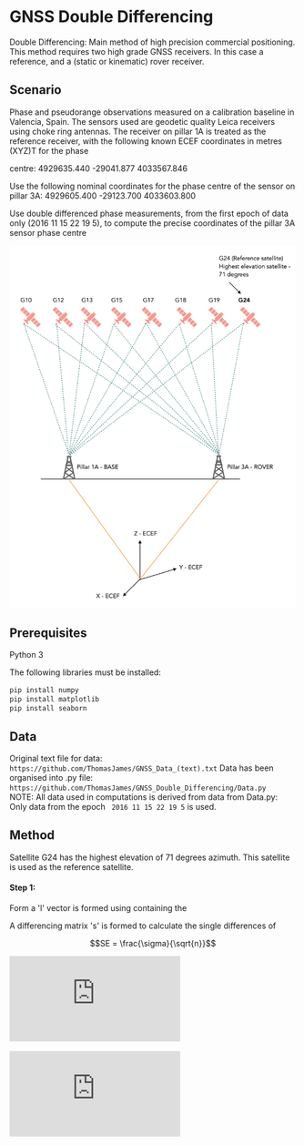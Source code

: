 # GNSS Double Differencing

Double Differencing: Main method of high precision commercial positioning. This method requires two high grade GNSS receivers. In this case a reference, and a (static or kinematic) rover receiver.  

## Scenario

Phase and pseudorange observations measured on a calibration baseline in Valencia, Spain. The sensors used
are geodetic quality Leica receivers using choke ring antennas. The receiver on pillar 1A is treated as
the reference receiver, with the following known ECEF coordinates in metres (XYZ)T
for the phase

centre:
4929635.440
 -29041.877
4033567.846

Use the following nominal coordinates for the phase centre of the sensor on pillar 3A:
4929605.400
 -29123.700
4033603.800

Use double differenced phase measurements, from the first epoch of data only (2016 11 15 22 19
5), to compute the precise coordinates of the pillar 3A sensor phase centre

![Diagram aid](https://github.com/ThomasJames/GNSS_Double_Differencing/blob/master/DD_Diagram_aid.png)


## Prerequisites 

Python 3

The following libraries must be installed:

``` 
pip install numpy 
pip install matplotlib
pip install seaborn 
```

## Data

Original text file for data: ``` https://github.com/ThomasJames/GNSS_Data_(text).txt``` 
Data has been organised into .py file: ``` https://github.com/ThomasJames/GNSS_Double_Differencing/Data.py```   
NOTE: All data used in computations is derived from data from Data.py: Only data from the epoch ``` 2016 11 15 22 19 5```  is used.


## Method 

Satellite G24 has the highest elevation of 71 degrees azimuth. This satellite is used as the reference satellite.

#### Step 1:

Form a 'l' vector is formed using containing the 

A differencing matrix 's' is formed to calculate the single differences of 

```math
SE = \frac{\sigma}{\sqrt{n}}
```

![](https://latex.codecogs.com/gif.latex?l%20%3D%20%5B%20%5Cphi%20%5E%7BG24%7D%20_%7B1A%7D%20%5Cphi%20%5E%7BG24%7D%20_%7B3A%7D%20%5Cphi%20%5E%7BG19%7D%20_%7B1A%7D%20%5Cphi%20%5E%7BG19%7D%20_%7B3A%7D%20%5Cphi%20%5E%7BG18%7D%20_%7B1A%7D%20%5Cphi%20%5E%7BG18%7D%20_%7B3A%7D%20%5Cphi%20%5E%7BG17%7D%20_%7B1A%7D%20%5Cphi%20%5E%7BG17%7D%20_%7B3A%7D%20%5Cphi%20%5E%7BG15%7D%20_%7B1A%7D%20%5Cphi%20%5E%7BG15%7D%20_%7B3A%7D%20%5Cphi%20%5E%7BG13%7D%20_%7B1A%7D%20%5Cphi%20%5E%7BG13%7D%20_%7B3A%7D%20%5Cphi%20%5E%7BG12%7D%20_%7B1A%7D%20%5Cphi%20%5E%7BG12%7D%20_%7B3A%7D%20%5Cphi%20%5E%7BG10%7D%20_%7B1A%7D%20%5Cphi%20%5E%7BG10%7D%20_%7B3A%7D%5D%20%5ET)


![equation](http://latex.codecogs.com/gif.latex?s%3D%5Ctext%20%7B%20sensor%20reading%20%7D) 
